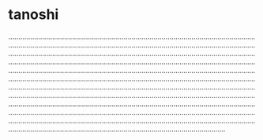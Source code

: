 # tanoshi
.................................................................................................................................................................................................................................................................................................................................................................................................................................................................................................................................................................................................................................................................................................................................................................................................................................................................................................................................................................................................................................................................................................................................................................................................................................................................................................................................................................................................................................................................................................................................